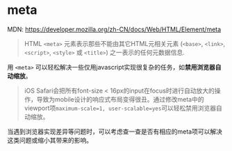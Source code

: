 # meta

MDN: https://developer.mozilla.org/zh-CN/docs/Web/HTML/Element/meta

> HTML `<meta>` 元素表示那些不能由其它HTML元相关元素 (`<base>`, `<link>`, `<script>`, `<style>` 或 `<title>`) 之一表示的任何元数据信息.

用 `<meta>` 可以轻松解决一些仅用javascript实现很复杂的任务，如**禁用浏览器自动缩放**。

> iOS Safari会把所有font-size < 16px的input在focus时进行自动放大的操作，导致为mobile设计的响应式布局变得很丑。通过修改meta中的viewport项`maximum-scale=1, user-scalable=yes`可以轻松禁用浏览器自动缩放。

当遇到浏览器实现差异等问题时，可以考虑查一查是否有相应的meta项可以解决这类问题或缩小其带来的影响。
